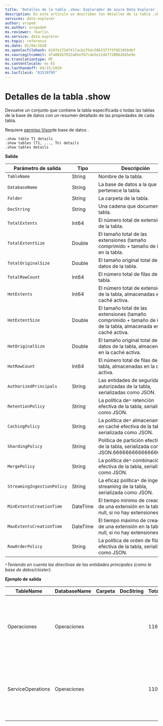 ```yaml
---
title: 'Detalles de la tabla .show: Explorador de azure Data Explorer . Microsoft Docs'
description: En este artículo se describen los detalles de la tabla .show en el Explorador de datos de Azure.
services: data-explorer
author: orspod
ms.author: orspodek
ms.reviewer: rkarlin
ms.service: data-explorer
ms.topic: reference
ms.date: 02/04/2020
ms.openlocfilehash: 6197e173df417acb1f5dc506337773f9534564bf
ms.sourcegitcommit: 47a002b7032a05ef67c4e5e12de7720062645e9e
ms.translationtype: MT
ms.contentlocale: es-ES
ms.lasthandoff: 04/15/2020
ms.locfileid: "81519795"
---
```

# <a name="show-table-details"></a>Detalles de la tabla .show
Devuelve un conjunto que contiene la tabla especificada o todas las tablas de la base de datos con un resumen detallado de las propiedades de cada tabla.

Requiere [permiso Visor](../management/access-control/role-based-authorization.md)de base de datos .

```
.show table T1 details
.show tables (T1, ..., Tn) details
.show tables details
```

**Salida**

| Parámetro de salida           | Tipo     | Descripción                                                                                     |
|----------------------------|----------|-------------------------------------------------------------------------------------------------|
| `TableName`                | String   | Nombre de la tabla.                                                                          |
| `DatabaseName`             | String   | La base de datos a la que pertenece la tabla.                                                         |
| `Folder`                   | String   | La carpeta de la tabla.                                                                             |
| `DocString`                | String   | Una cadena que documenta la tabla.                                                                 |
| `TotalExtents`             | Int64    | El número total de extensiones de la tabla.                                                       |
| `TotalExtentSize`          | Double   | El tamaño total de las extensiones (tamaño comprimido + tamaño de índice) en la tabla.                          |
| `TotalOriginalSize`        | Double   | El tamaño original total de los datos de la tabla.                                                   |
| `TotalRowCount`            | Int64    | El número total de filas de la tabla.                                                          |
| `HotExtents`               | Int64    | El número total de extensiones de la tabla, almacenadas en la caché activa.                              |
| `HotExtentSize`            | Double   | El tamaño total de las extensiones (tamaño comprimido + tamaño de índice) de la tabla, almacenada en la caché activa. |
| `HotOriginalSize`          | Double   | El tamaño original total de los datos de la tabla, almacenados en la caché activa.                          |
| `HotRowCount`              | Int64    | El número total de filas de la tabla, almacenadas en la caché activa.                                 |
| `AuthorizedPrincipals`     | String   | Las entidades de seguridad autorizadas de la tabla, serializadas como JSON.                                          |
| `RetentionPolicy`          | String   | La política de`*` retención efectiva de la tabla, serializada como JSON.                                  |
| `CachingPolicy`            | String   | La política de`*` almacenamiento en caché efectiva de la tabla, serializada como JSON.                                    |
| `ShardingPolicy`           | String   | Política de partición efectiva`*` de la tabla, serializada como JSON.6666666666666666666                     |
| `MergePolicy`              | String   | La política de`*` combinación efectiva de la tabla, serializada como JSON.                                      |
| `StreamingIngestionPolicy` | String   | La eficaz política`*` de ingesta de streaming de la tabla, serializada como JSON.                        |
| `MinExtentsCreationTime`   | DateTime | El tiempo mínimo de creación de una extensión en la tabla (o null, si no hay extensiones).         |
| `MaxExtentsCreationTime`   | DateTime | El tiempo máximo de creación de una extensión en la tabla (o null, si no hay extensiones).         |
| `RowOrderPolicy`           | String   | La política de orden de fila efectiva de la tabla, serializada como JSON.                                     |

`*`*Teniendo en cuenta las directivas de las entidades principales (como la base de datos/clúster).*

**Ejemplo de salida**

| TableName         | DatabaseName | Carpeta | DocString | TotalExtents | TotalExtentSize | TotalOriginalSize | TotalRowCount | HotExtents | HotExtentSize | HotOriginalSize | HotRowCount | AuthorizedPrincipals                                                                                                                                                                               | RetentionPolicy                                                                                                                                       | CachingPolicy                                                                        | ShardingPolicy                                                                    | MergePolicy                                                                                                                                             | StreamingIngestionPolicy | MinExtentsCreationTime      | MaxExtentsCreationTime      |
|-------------------|--------------|--------|-----------|--------------|-----------------|-------------------|---------------|------------|---------------|-----------------|-------------|----------------------------------------------------------------------------------------------------------------------------------------------------------------------------------------------------|-------------------------------------------------------------------------------------------------------------------------------------------------------|--------------------------------------------------------------------------------------|-----------------------------------------------------------------------------------|---------------------------------------------------------------------------------------------------------------------------------------------------------|--------------------------|-----------------------------|-----------------------------|
| Operaciones        | Operaciones   |        |           | 1164         | 37687203        | 53451358          | 223325        | 29         | 838752        | 1388213         | 5117        | ["Tipo": "Usuario de AAD", "DisplayName": "Mi alias@fabrikam.comnombre (upn: )", "ObjectId": "a7a77777-4c21-4649-95c5-350bf486087b", "FQN": "aaduser-a7a7777-4c21-4649-95c5-35bf0bf086087b", "Notes": """ | "SoftDeletePeriod": "365.00:00:00", "ContainerRecyclingPeriod": "1.00:00:00", "ExtentsDataSizeLimitInBytes": 0, "OriginalDataSizeLimitInBytes": 0 ?  | • "DataHotSpan": "4.00:00:00", "IndexHotSpan": "4.00:00:00", "ColumnOverrides": [] | "MaxRowCount": 750000, "MaxExtentSizeInMb": 1024, "MaxOriginalSizeInMb": 2048 ? | • "RowCountUpperBoundForMerge": 0, "MaxExtentsToMerge": 100, "LoopPeriod": "01:00:00", "MaxRangeInHours": 3, "AllowRebuild": true, "AllowMerge": true ? | null                     |
| ServiceOperations | Operaciones   |        |           | 1109         | 76588803        | 91553069          | 110125        | 27         | 2635742       | 2929926         | 3162        | ["Tipo": "Usuario de AAD", "DisplayName": "Mi alias@fabrikam.comnombre (upn: )", "ObjectId": "a7a77777-4c21-4649-95c5-350bf486087b", "FQN": "aaduser-a7a7777-4c21-4649-95c5-35bf0bf086087b", "Notes": """ | • "SoftDeletePeriod": "365.00:00:00", "ContainerRecyclingPeriod": "1.00:00:00", "ExtentsDataSizeLimitInBytes": 0, "OriginalDataSizeLimitInBytes": 0 ? | • "DataHotSpan": "4.00:00:00", "IndexHotSpan": "4.00:00:00", "ColumnOverrides": [] | "MaxRowCount": 750000, "MaxExtentSizeInMb": 1024, "MaxOriginalSizeInMb": 2048 ? | • "RowCountUpperBoundForMerge": 0, "MaxExtentsToMerge": 100, "LoopPeriod": "01:00:00", "MaxRangeInHours": 3, "AllowRebuild": true, "AllowMerge": true ? | null                     | 2018-02-08 15:30:38.8489786 | 2018-02-14 07:47:28.7660267 |